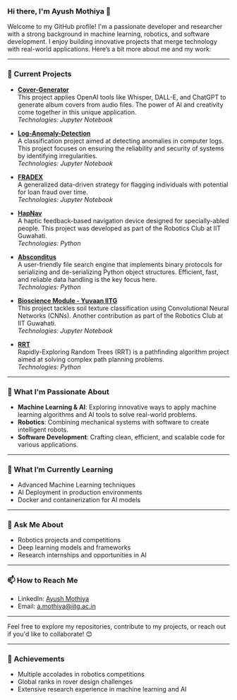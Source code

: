 ### Hi there, I'm Ayush Mothiya 👋

Welcome to my GitHub profile! I'm a passionate developer and researcher with a strong background in machine learning, robotics, and software development. I enjoy building innovative projects that merge technology with real-world applications. Here’s a bit more about me and my work:

---

### 🔭 Current Projects

- **[Cover-Generator](https://github.com/ayushmothiya/Cover-Generator)**  
  This project applies OpenAI tools like Whisper, DALL-E, and ChatGPT to generate album covers from audio files. The power of AI and creativity come together in this unique application.  
  *Technologies: Jupyter Notebook*

- **[Log-Anomaly-Detection](https://github.com/ayushmothiya/Log-Anomaly-Detection)**  
  A classification project aimed at detecting anomalies in computer logs. This project focuses on ensuring the reliability and security of systems by identifying irregularities.  
  *Technologies: Jupyter Notebook*

- **[FRADEX](https://github.com/ayushmothiya/FRADEX)**  
  A generalized data-driven strategy for flagging individuals with potential for loan fraud over time.  
  *Technologies: Jupyter Notebook*

- **[HapNav](https://github.com/Robotics-Club-IITG/HapNav)**  
  A haptic feedback-based navigation device designed for specially-abled people. This project was developed as part of the Robotics Club at IIT Guwahati.  
  *Technologies: Python*

- **[Absconditus](https://github.com/ayushmothiya/Absconditus)**  
  A user-friendly file search engine that implements binary protocols for serializing and de-serializing Python object structures. Efficient, fast, and reliable data handling is the key focus here.  
  *Technologies: Python*

- **[Bioscience Module - Yuvaan IITG](https://github.com/Robotics-Club-IITG/Bioscience-Module-YuvaanIITG)**  
  This project tackles soil texture classification using Convolutional Neural Networks (CNNs). Another contribution as part of the Robotics Club at IIT Guwahati.  
  *Technologies: Jupyter Notebook*

- **[RRT](https://github.com/ayushmothiya/RRT)**  
  Rapidly-Exploring Random Trees (RRT) is a pathfinding algorithm project aimed at solving complex path planning problems.  
  *Technologies: Python*

---

### 🚀 What I'm Passionate About

- **Machine Learning & AI**: Exploring innovative ways to apply machine learning algorithms and AI tools to solve real-world problems.
- **Robotics**: Combining mechanical systems with software to create intelligent robots.
- **Software Development**: Crafting clean, efficient, and scalable code for various applications.

---

### 🌱 What I’m Currently Learning

- Advanced Machine Learning techniques
- AI Deployment in production environments
- Docker and containerization for AI models

---

### 💬 Ask Me About

- Robotics projects and competitions
- Deep learning models and frameworks
- Research internships and opportunities in AI

---

### 📫 How to Reach Me

- LinkedIn: [Ayush Mothiya](https://www.linkedin.com/in/ayush-mothiya/)
- Email: a.mothiya@iitg.ac.in

---

Feel free to explore my repositories, contribute to my projects, or reach out if you'd like to collaborate! 😊

---

### 🌟 Achievements

- Multiple accolades in robotics competitions
- Global ranks in rover design challenges
- Extensive research experience in machine learning and AI
